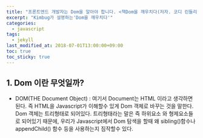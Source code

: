 ```yaml
---
title: "프론트엔드 개발자는 Dom을 알아야 합니다. <책Dom을 깨우치다(저자. 코디 린들리)>"
excerpt: "Kimbug가 설명하는'Dom을 깨우치다'"
categories:
  - javascript
tags:
  - jekyll
last_modified_at: 2018-07-01T13:00:00+09:00
toc: true
toc_sticky: true
---
```


## 1. Dom 이란 무엇일까?

- DOM(THE Document Object) : 여기서 Document는 HTML 이라고 생각하면 된다. 즉 HTML을 Javascript가 이해할수 있게 Dom 객체로 바꾸는 것을 말한다. Dom 객체는 트리형태로 되어있다. 트리형태라는 말은 즉 하위요소 와 형제요소들로 되어있기 때문에, 우리가 Javascript에서 Dom 탐색을 할때 왜 sibling()함수나 appendChild() 함수 등을 사용하는지 짐작할수 있다.
